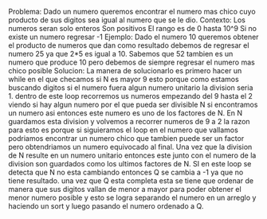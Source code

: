 Problema:
    Dado un numero queremos encontrar el numero mas chico cuyo producto de sus digitos sea igual al numero que se le dio.
Contexto:
    Los numeros seran solo enteros
    Son positivos
    El rango es de 0 hasta 10^9
    Si no existe un numero regresar -1
Ejemplo:
    Dado el numero 10 queremos obtener el producto de numeros que dan como resultado debemos de regresar el numero 25 ya que 2*5 es igual a 10.
    Sabemos que 52 tambien es un numero que produce 10 pero debemos de siempre regresar el numero mas chico posible
Solucion:
    La manera de solucionarlo es primero hacer un while en el que checamos si N es mayor 9 esto porque como estamos buscando digitos si el numero fuera algun numero unitario la division seria 1.
    dentro de este loop recorremos us numeros empezando del 9 hasta el 2 viendo si hay algun numero por el que pueda ser divisible N si encontramos un numero asi entonces este numero es uno de los factores de N.
    En N guardamos esta division y volvemos a recorrer numeros de 9 a 2 la razon para esto es porque si siguieramos el loop en el numero que vallamos podriamos encontrar un numero chico que tambien puede ser un factor pero obtendriamos un numero equivocado al final.
    Una vez que la division de N resulte en un numero unitario entonces este junto con el numero de la division son guardados como los ultimos factores de N.
    SI en este loop se detecta que N no esta cambiando entonces Q se cambia a -1 ya que no tiene resultado.
    una vez que Q esta completa esta se tiene que ordenar de manera que sus digitos vallan de menor a mayor para poder obtener el menor numero posible y esto se logra separando el numero en un arreglo y haciendo un sort y luego pasando el numero ordenado a Q.